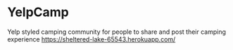 # YelpCamp
Yelp styled camping community for people to share and post their camping experience
https://sheltered-lake-65543.herokuapp.com/
